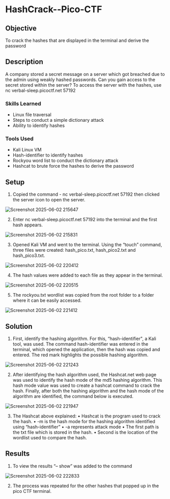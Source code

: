 # HashCrack--Pico-CTF

## Objective
To crack the hashes that are displayed in the terminal and derive the password

## Description
A company stored a secret message on a server which got breached due to the admin using weakly hashed passwords. Can you gain access to the secret stored within the server?
To access the server with the hashes, use nc verbal-sleep.picoctf.net 57192

### Skills Learned
- Linux file traversal
- Steps to conduct a simple dictionary attack
- Ability to identify hashes

### Tools Used
- Kali Linux VM 
- Hash-identifier to identify hashes
- Rockyou word list to conduct the dictionary attack
- Hashcat to brute force the hashes to derive the password

## Setup
1.	Copied the command - nc verbal-sleep.picoctf.net 57192 then clicked the server icon to open the server.

![Screenshot 2025-06-02 215647](https://github.com/user-attachments/assets/471e2d38-b887-419b-b765-5d9511d6f70a)

2.	Enter nc verbal-sleep.picoctf.net 57192 into the terminal and the first hash appears.
   
![Screenshot 2025-06-02 215831](https://github.com/user-attachments/assets/431f4138-be54-4bec-a21e-562aa525f456)

3.	Opened Kali VM and went to the terminal. Using the “touch” command, three files were created: hash_pico.txt, hash_pico2.txt and hash_pico3.txt.
   
![Screenshot 2025-06-02 220412](https://github.com/user-attachments/assets/4a514665-81be-45d0-8db4-3efd93023f0a)

4.	The hash values were added to each file as they appear in the terminal.
   
![Screenshot 2025-06-02 220515](https://github.com/user-attachments/assets/c89ea803-7dff-4134-9438-1dc3b35368be)

5.	The rockyou.txt wordlist was copied from the root folder to a folder where it can be easily accessed.
   
![Screenshot 2025-06-02 221412](https://github.com/user-attachments/assets/dfd462d7-d17d-4795-8d5a-75b579a04e7c)

## Solution
1.	First, identify the hashing algorithm. For this, “hash-identifier", a Kali tool, was used. The command hash-identifier was entered in the terminal, which opened the application, then the hash was copied and entered. The red mark highlights the possible hashing algorithm.
   
![Screenshot 2025-06-02 221243](https://github.com/user-attachments/assets/b24f7ac2-7749-47f2-a680-7a5858a109b0)

2.	After identifying the hash algorithm used, the Hashcat.net web page was used to identify the hash mode of the md5 hashing algorithm. This hash mode value was used to create a hashcat command to crack the hash. Finally, after both the hashing algorithm and the hash mode of the algorithm are identified, the command below is  executed.

![Screenshot 2025-06-02 221947](https://github.com/user-attachments/assets/591aa238-a57b-4975-b096-9d23c896284c)

3.	The Hashcat above explained:
•	Hashcat is the program used to crack the hash.
•	-m is the hash mode for the hashing algorithm identified using “hash-identifier”
•	-a represents attack mode
•	The first path is the txt file which is stored in the hash.
•	Second is the location of the wordlist used to compare the hash.

## Results

1.	To view the results “– show” was added to the command
   
![Screenshot 2025-06-02 222833](https://github.com/user-attachments/assets/17e2c989-0029-4616-bd2d-98a72df665eb)

2.	The process was repeated for the other hashes that popped up in the pico CTF terminal.
